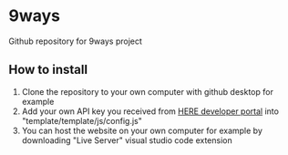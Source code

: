 # 9ways
Github repository for 9ways project
## How to install
1. Clone the repository to your own computer with github desktop for example
2. Add your own API key you received from [HERE developer portal](https://platform.here.com/admin/apps) into "template/template/js/config.js"
3. You can host the website on your own computer for example by downloading "Live Server" visual studio code extension
